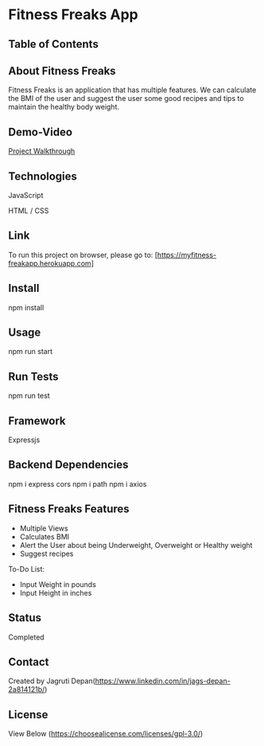 # Fitness Freaks App

## Table of Contents

## About Fitness Freaks
Fitness Freaks is an application that has multiple features. We can calculate the BMI of the user and suggest the user some good recipes and tips to maintain the healthy body weight.

## Demo-Video
[Project Walkthrough](https://youtu.be/Nu4lAOmi1BU)

## Technologies
JavaScript

HTML / CSS

## Link
To run this project on browser, please go to: 
[https://myfitness-freakapp.herokuapp.com]

## Install 
npm install

## Usage
npm run start

## Run Tests
npm run test

## Framework
Expressjs

## Backend Dependencies
npm i express cors 
npm i path
npm i axios

## Fitness Freaks Features
* Multiple Views
* Calculates BMI
* Alert the User about being Underweight, Overweight or Healthy weight
* Suggest recipes

To-Do List:
* Input Weight in pounds
* Input Height in inches

## Status
Completed

## Contact
Created by Jagruti Depan(https://www.linkedin.com/in/jags-depan-2a814121b/)

## License
View Below
(https://choosealicense.com/licenses/gpl-3.0/)











